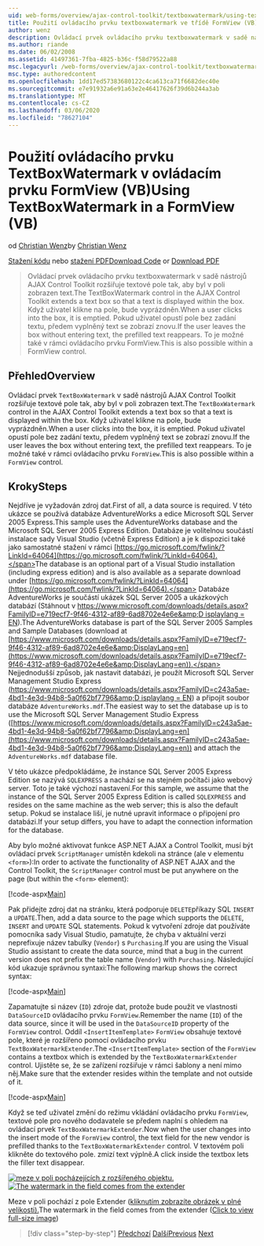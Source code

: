 ```yaml
---
uid: web-forms/overview/ajax-control-toolkit/textboxwatermark/using-textboxwatermark-in-a-formview-vb
title: Použití ovládacího prvku textboxwatermark ve třídě FormView (VB) | Microsoft Docs
author: wenz
description: Ovládací prvek ovládacího prvku textboxwatermark v sadě nástrojů AJAX Control Toolkit rozšiřuje textové pole tak, aby byl v poli zobrazen text. Když uživatel klikne do pole, i...
ms.author: riande
ms.date: 06/02/2008
ms.assetid: 41497361-7fba-4825-b36c-f58d79522a88
msc.legacyurl: /web-forms/overview/ajax-control-toolkit/textboxwatermark/using-textboxwatermark-in-a-formview-vb
msc.type: authoredcontent
ms.openlocfilehash: 1dd17ed57383680122c4ca613ca71f6682dec40e
ms.sourcegitcommit: e7e91932a6e91a63e2e46417626f39d6b244a3ab
ms.translationtype: MT
ms.contentlocale: cs-CZ
ms.lasthandoff: 03/06/2020
ms.locfileid: "78627104"
---
```

# <a name="using-textboxwatermark-in-a-formview-vb"></a><span data-ttu-id="78c16-104">Použití ovládacího prvku TextBoxWatermark v ovládacím prvku FormView (VB)</span><span class="sxs-lookup"><span data-stu-id="78c16-104">Using TextBoxWatermark in a FormView (VB)</span></span>

<span data-ttu-id="78c16-105">od [Christian Wenz](https://github.com/wenz)</span><span class="sxs-lookup"><span data-stu-id="78c16-105">by [Christian Wenz](https://github.com/wenz)</span></span>

<span data-ttu-id="78c16-106">[Stažení kódu](https://download.microsoft.com/download/9/3/f/93f8daea-bebd-4821-833b-95205389c7d0/TextBoxWatermark1.vb.zip) nebo [stažení PDF](https://download.microsoft.com/download/b/6/a/b6ae89ee-df69-4c87-9bfb-ad1eb2b23373/textboxwatermark1VB.pdf)</span><span class="sxs-lookup"><span data-stu-id="78c16-106">[Download Code](https://download.microsoft.com/download/9/3/f/93f8daea-bebd-4821-833b-95205389c7d0/TextBoxWatermark1.vb.zip) or [Download PDF](https://download.microsoft.com/download/b/6/a/b6ae89ee-df69-4c87-9bfb-ad1eb2b23373/textboxwatermark1VB.pdf)</span></span>

> <span data-ttu-id="78c16-107">Ovládací prvek ovládacího prvku textboxwatermark v sadě nástrojů AJAX Control Toolkit rozšiřuje textové pole tak, aby byl v poli zobrazen text.</span><span class="sxs-lookup"><span data-stu-id="78c16-107">The TextBoxWatermark control in the AJAX Control Toolkit extends a text box so that a text is displayed within the box.</span></span> <span data-ttu-id="78c16-108">Když uživatel klikne na pole, bude vyprázdněn.</span><span class="sxs-lookup"><span data-stu-id="78c16-108">When a user clicks into the box, it is emptied.</span></span> <span data-ttu-id="78c16-109">Pokud uživatel opustí pole bez zadání textu, předem vyplněný text se zobrazí znovu.</span><span class="sxs-lookup"><span data-stu-id="78c16-109">If the user leaves the box without entering text, the prefilled text reappears.</span></span> <span data-ttu-id="78c16-110">To je možné také v rámci ovládacího prvku FormView.</span><span class="sxs-lookup"><span data-stu-id="78c16-110">This is also possible within a FormView control.</span></span>

## <a name="overview"></a><span data-ttu-id="78c16-111">Přehled</span><span class="sxs-lookup"><span data-stu-id="78c16-111">Overview</span></span>

<span data-ttu-id="78c16-112">Ovládací prvek `TextBoxWatermark` v sadě nástrojů AJAX Control Toolkit rozšiřuje textové pole tak, aby byl v poli zobrazen text.</span><span class="sxs-lookup"><span data-stu-id="78c16-112">The `TextBoxWatermark` control in the AJAX Control Toolkit extends a text box so that a text is displayed within the box.</span></span> <span data-ttu-id="78c16-113">Když uživatel klikne na pole, bude vyprázdněn.</span><span class="sxs-lookup"><span data-stu-id="78c16-113">When a user clicks into the box, it is emptied.</span></span> <span data-ttu-id="78c16-114">Pokud uživatel opustí pole bez zadání textu, předem vyplněný text se zobrazí znovu.</span><span class="sxs-lookup"><span data-stu-id="78c16-114">If the user leaves the box without entering text, the prefilled text reappears.</span></span> <span data-ttu-id="78c16-115">To je možné také v rámci ovládacího prvku `FormView`.</span><span class="sxs-lookup"><span data-stu-id="78c16-115">This is also possible within a `FormView` control.</span></span>

## <a name="steps"></a><span data-ttu-id="78c16-116">Kroky</span><span class="sxs-lookup"><span data-stu-id="78c16-116">Steps</span></span>

<span data-ttu-id="78c16-117">Nejdříve je vyžadován zdroj dat.</span><span class="sxs-lookup"><span data-stu-id="78c16-117">First of all, a data source is required.</span></span> <span data-ttu-id="78c16-118">V této ukázce se používá databáze AdventureWorks a edice Microsoft SQL Server 2005 Express.</span><span class="sxs-lookup"><span data-stu-id="78c16-118">This sample uses the AdventureWorks database and the Microsoft SQL Server 2005 Express Edition.</span></span> <span data-ttu-id="78c16-119">Databáze je volitelnou součástí instalace sady Visual Studio (včetně Express Edition) a je k dispozici také jako samostatné stažení v rámci [https://go.microsoft.com/fwlink/?LinkId=64064](https://go.microsoft.com/fwlink/?LinkId=64064).</span><span class="sxs-lookup"><span data-stu-id="78c16-119">The database is an optional part of a Visual Studio installation (including express edition) and is also available as a separate download under [https://go.microsoft.com/fwlink/?LinkId=64064](https://go.microsoft.com/fwlink/?LinkId=64064).</span></span> <span data-ttu-id="78c16-120">Databáze AdventureWorks je součástí ukázek SQL Server 2005 a ukázkových databází (Stáhnout v [https://www.microsoft.com/downloads/details.aspx?FamilyID=e719ecf7-9f46-4312-af89-6ad8702e4e6e&amp;D isplaylang = EN](https://www.microsoft.com/downloads/details.aspx?FamilyID=e719ecf7-9f46-4312-af89-6ad8702e4e6e&amp;DisplayLang=en)).</span><span class="sxs-lookup"><span data-stu-id="78c16-120">The AdventureWorks database is part of the SQL Server 2005 Samples and Sample Databases (download at [https://www.microsoft.com/downloads/details.aspx?FamilyID=e719ecf7-9f46-4312-af89-6ad8702e4e6e&amp;DisplayLang=en](https://www.microsoft.com/downloads/details.aspx?FamilyID=e719ecf7-9f46-4312-af89-6ad8702e4e6e&amp;DisplayLang=en)).</span></span> <span data-ttu-id="78c16-121">Nejjednodušší způsob, jak nastavit databázi, je použít Microsoft SQL Server Management Studio Express ([https://www.microsoft.com/downloads/details.aspx?FamilyID=c243a5ae-4bd1-4e3d-94b8-5a0f62bf7796&amp;D isplaylang = EN](https://www.microsoft.com/downloads/details.aspx?FamilyID=c243a5ae-4bd1-4e3d-94b8-5a0f62bf7796&amp;DisplayLang=en)) a připojit soubor databáze `AdventureWorks.mdf`.</span><span class="sxs-lookup"><span data-stu-id="78c16-121">The easiest way to set the database up is to use the Microsoft SQL Server Management Studio Express ([https://www.microsoft.com/downloads/details.aspx?FamilyID=c243a5ae-4bd1-4e3d-94b8-5a0f62bf7796&amp;DisplayLang=en](https://www.microsoft.com/downloads/details.aspx?FamilyID=c243a5ae-4bd1-4e3d-94b8-5a0f62bf7796&amp;DisplayLang=en)) and attach the `AdventureWorks.mdf` database file.</span></span>

<span data-ttu-id="78c16-122">V této ukázce předpokládáme, že instance SQL Server 2005 Express Edition se nazývá `SQLEXPRESS` a nachází se na stejném počítači jako webový server. Toto je také výchozí nastavení.</span><span class="sxs-lookup"><span data-stu-id="78c16-122">For this sample, we assume that the instance of the SQL Server 2005 Express Edition is called `SQLEXPRESS` and resides on the same machine as the web server; this is also the default setup.</span></span> <span data-ttu-id="78c16-123">Pokud se instalace liší, je nutné upravit informace o připojení pro databázi.</span><span class="sxs-lookup"><span data-stu-id="78c16-123">If your setup differs, you have to adapt the connection information for the database.</span></span>

<span data-ttu-id="78c16-124">Aby bylo možné aktivovat funkce ASP.NET AJAX a Control Toolkit, musí být ovládací prvek `ScriptManager` umístěn kdekoli na stránce (ale v elementu `<form>`):</span><span class="sxs-lookup"><span data-stu-id="78c16-124">In order to activate the functionality of ASP.NET AJAX and the Control Toolkit, the `ScriptManager` control must be put anywhere on the page (but within the `<form>` element):</span></span>

[!code-aspx[Main](using-textboxwatermark-in-a-formview-vb/samples/sample1.aspx)]

<span data-ttu-id="78c16-125">Pak přidejte zdroj dat na stránku, která podporuje `DELETE`příkazy SQL `INSERT` a `UPDATE`.</span><span class="sxs-lookup"><span data-stu-id="78c16-125">Then, add a data source to the page which supports the `DELETE`, `INSERT` and `UPDATE` SQL statements.</span></span> <span data-ttu-id="78c16-126">Pokud k vytvoření zdroje dat používáte pomocníka sady Visual Studio, pamatujte, že chyba v aktuální verzi neprefixuje název tabulky (`Vendor`) s `Purchasing`.</span><span class="sxs-lookup"><span data-stu-id="78c16-126">If you are using the Visual Studio assistant to create the data source, mind that a bug in the current version does not prefix the table name (`Vendor`) with `Purchasing`.</span></span> <span data-ttu-id="78c16-127">Následující kód ukazuje správnou syntaxi:</span><span class="sxs-lookup"><span data-stu-id="78c16-127">The following markup shows the correct syntax:</span></span>

[!code-aspx[Main](using-textboxwatermark-in-a-formview-vb/samples/sample2.aspx)]

<span data-ttu-id="78c16-128">Zapamatujte si název (`ID`) zdroje dat, protože bude použit ve vlastnosti `DataSourceID` ovládacího prvku `FormView`.</span><span class="sxs-lookup"><span data-stu-id="78c16-128">Remember the name (`ID`) of the data source, since it will be used in the `DataSourceID` property of the `FormView` control.</span></span> <span data-ttu-id="78c16-129">Oddíl `<InsertItemTemplate>` `FormView` obsahuje textové pole, které je rozšířeno pomocí ovládacího prvku `TextBoxWatermarkExtender`.</span><span class="sxs-lookup"><span data-stu-id="78c16-129">The `<InsertItemTemplate>` section of the `FormView` contains a textbox which is extended by the `TextBoxWatermarkExtender` control.</span></span> <span data-ttu-id="78c16-130">Ujistěte se, že se zařízení rozšiřuje v rámci šablony a není mimo něj.</span><span class="sxs-lookup"><span data-stu-id="78c16-130">Make sure that the extender resides within the template and not outside of it.</span></span>

[!code-aspx[Main](using-textboxwatermark-in-a-formview-vb/samples/sample3.aspx)]

<span data-ttu-id="78c16-131">Když se teď uživatel změní do režimu vkládání ovládacího prvku `FormView`, textové pole pro nového dodavatele se předem naplní s ohledem na ovládací prvek `TextBoxWatermarkExtender`.</span><span class="sxs-lookup"><span data-stu-id="78c16-131">Now when the user changes into the insert mode of the `FormView` control, the text field for the new vendor is prefilled thanks to the `TextBoxWatermarkExtender` control.</span></span> <span data-ttu-id="78c16-132">V textovém poli klikněte do textového pole. zmizí text výplně.</span><span class="sxs-lookup"><span data-stu-id="78c16-132">A click inside the textbox lets the filler text disappear.</span></span>

<span data-ttu-id="78c16-133">[![meze v poli pocházejících z rozšířeného objektu.](using-textboxwatermark-in-a-formview-vb/_static/image2.png)](using-textboxwatermark-in-a-formview-vb/_static/image1.png)</span><span class="sxs-lookup"><span data-stu-id="78c16-133">[![The watermark in the field comes from the extender](using-textboxwatermark-in-a-formview-vb/_static/image2.png)](using-textboxwatermark-in-a-formview-vb/_static/image1.png)</span></span>

<span data-ttu-id="78c16-134">Meze v poli pochází z pole Extender ([kliknutím zobrazíte obrázek v plné velikosti).](using-textboxwatermark-in-a-formview-vb/_static/image3.png)</span><span class="sxs-lookup"><span data-stu-id="78c16-134">The watermark in the field comes from the extender ([Click to view full-size image](using-textboxwatermark-in-a-formview-vb/_static/image3.png))</span></span>

> [!div class="step-by-step"]
> <span data-ttu-id="78c16-135">[Předchozí](using-textboxwatermark-with-validation-controls-cs.md)
> [Další](using-textboxwatermark-with-validation-controls-vb.md)</span><span class="sxs-lookup"><span data-stu-id="78c16-135">[Previous](using-textboxwatermark-with-validation-controls-cs.md)
[Next](using-textboxwatermark-with-validation-controls-vb.md)</span></span>
